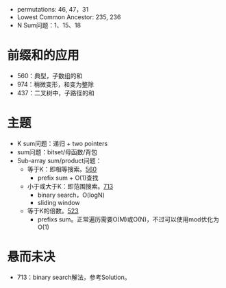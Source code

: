 - permutations: 46, 47，31
- Lowest Common Ancestor: 235, 236
- N Sum问题：1、15、18

# 前缀和的应用

- 560：典型，子数组的和
- 974：稍微变形，和变为整除
- 437：二叉树中，子路径的和

# 主题

- K sum问题：递归 + two pointers
- sum问题：bitset/母函数/背包
- Sub-array sum/product问题：
  - 等于K：即相等搜索。[560](https://leetcode.com/problems/subarray-sum-equals-k/)
    - prefix sum + O(1)查找
  - 小于或大于K：即范围搜索。[713](https://leetcode.com/problems/subarray-product-less-than-k/solution/)
    - binary search，O(logN)
    - sliding window
  - 等于K的倍数。[523](https://leetcode.com/problems/continuous-subarray-sum/)
    - prefixs sum。正常遍历需要O(M)或O(N)，不过可以使用mod优化为O(1)

# 悬而未决

- 713：binary search解法，参考Solution。
